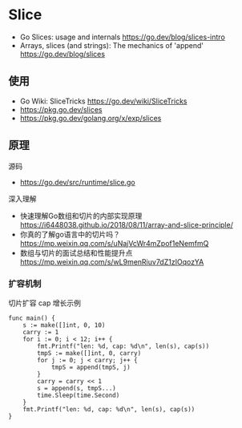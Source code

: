 # Slice
- Go Slices: usage and internals https://go.dev/blog/slices-intro
- Arrays, slices (and strings): The mechanics of 'append' https://go.dev/blog/slices


## 使用
- Go Wiki: SliceTricks https://go.dev/wiki/SliceTricks
- https://pkg.go.dev/slices
- https://pkg.go.dev/golang.org/x/exp/slices

## 原理
源码
- https://go.dev/src/runtime/slice.go

深入理解
- 快速理解Go数组和切片的内部实现原理 https://i6448038.github.io/2018/08/11/array-and-slice-principle/
- 你真的了解go语言中的切片吗？https://mp.weixin.qq.com/s/uNajVcWr4mZpof1eNemfmQ
- 数组与切片的面试总结和性能提升点 https://mp.weixin.qq.com/s/wL9menRiuv7dZ1zIOqozYA


### 扩容机制
切片扩容 cap 增长示例
```
func main() {
	s := make([]int, 0, 10)
	carry := 1
	for i := 0; i < 12; i++ {
		fmt.Printf("len: %d, cap: %d\n", len(s), cap(s))
		tmpS := make([]int, 0, carry)
		for j := 0; j < carry; j++ {
			tmpS = append(tmpS, j)
		}
		carry = carry << 1
		s = append(s, tmpS...)
		time.Sleep(time.Second)
	}
	fmt.Printf("len: %d, cap: %d\n", len(s), cap(s))
}
```
